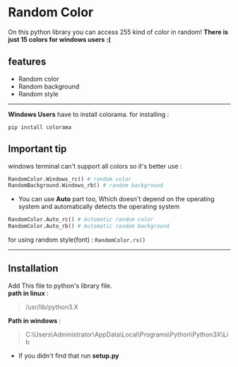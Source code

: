 # Random Color 

         

On this python library you can access 255 kind of color in random!
**There is just 15 colors for windows users :(**
## features

- Random color 
- Random background
- Random style

---
**Windows Users** have to install colorama.
for installing : 

`pip install colorama`

## **Important tip**
windows terminal can't support all colors so it's better use :
``` python 
RandomColor.Windows_rc() # random color
RandomBackground.Windows_rb() # random background
``` 
- You can use **Auto** part too, Which doesn't depend on the operating system and automatically detects the operating system
```python
RandomColor.Auto_rc() # Automatic random color
RandomColor.Auto_rb() # Automatic random background
```

for using random style(font) : `RandomColor.rs()`

---
## Installation 
Add This file to python's library file.   
**path in linux** : 
>/usr/lib/python3.X

**Path in windows** :
>C:\Users\Administrator\AppData\Local\Programs\Python\Python3X\Lib

- If you didn't find that run **setup.py**

